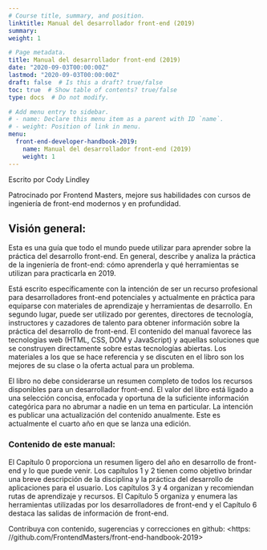 ```yaml
---
# Course title, summary, and position.
linktitle: Manual del desarrollador front-end (2019)
summary:
weight: 1

# Page metadata.
title: Manual del desarrollador front-end (2019)
date: "2020-09-03T00:00:00Z"
lastmod: "2020-09-03T00:00:00Z"
draft: false  # Is this a draft? true/false
toc: true  # Show table of contents? true/false
type: docs  # Do not modify.

# Add menu entry to sidebar.
# - name: Declare this menu item as a parent with ID `name`.
# - weight: Position of link in menu.
menu:
  front-end-developer-handbook-2019:
    name: Manual del desarrollador front-end (2019)
    weight: 1
---
```


Escrito por Cody Lindley

Patrocinado por Frontend Masters, mejore sus habilidades con cursos de ingeniería de front-end modernos y en profundidad.

## Visión general:

Esta es una guía que todo el mundo puede utilizar para aprender sobre la práctica del desarrollo front-end. En general, describe y analiza la práctica de la ingeniería de front-end: cómo aprenderla y qué herramientas se utilizan para practicarla en 2019.

Está escrito específicamente con la intención de ser un recurso profesional para desarrolladores front-end potenciales y actualmente en práctica para equiparse con materiales de aprendizaje y herramientas de desarrollo. En segundo lugar, puede ser utilizado por gerentes, directores de tecnología, instructores y cazadores de talento para obtener información sobre la práctica del desarrollo de front-end. El contenido del manual favorece las tecnologías web (HTML, CSS, DOM y JavaScript) y aquellas soluciones que se construyen directamente sobre estas tecnologías abiertas. Los materiales a los que se hace referencia y se discuten en el libro son los mejores de su clase o la oferta actual para un problema.

El libro no debe considerarse un resumen completo de todos los recursos disponibles para un desarrollador front-end. El valor del libro está ligado a una selección concisa, enfocada y oportuna de la suficiente información categórica para no abrumar a nadie en un tema en particular.
La intención es publicar una actualización del contenido anualmente. Este es actualmente el cuarto año en que se lanza una edición.

### Contenido de este manual:

El Capítulo 0 proporciona un resumen ligero del año en desarrollo de front-end y lo que puede venir. Los capítulos 1 y 2 tienen como objetivo brindar una breve descripción de la disciplina y la práctica del desarrollo de aplicaciones para el usuario. Los capítulos 3 y 4 organizan y recomiendan rutas de aprendizaje y recursos. El Capítulo 5 organiza y enumera las herramientas utilizadas por los desarrolladores de front-end y el Capítulo 6 destaca las salidas de información de front-end.

Contribuya con contenido, sugerencias y correcciones en github: <https: //github.com/FrontendMasters/front-end-handbook-2019>
